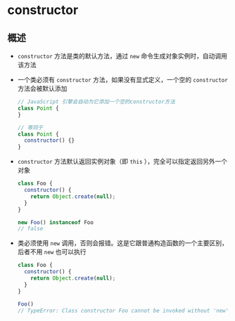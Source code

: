# constructor

## 概述

  - `constructor` 方法是类的默认方法，通过 `new` 命令生成对象实例时，自动调用该方法

  - 一个类必须有 `constructor` 方法，如果没有显式定义，一个空的 `constructor` 方法会被默认添加

    ```js
    // JavaScript 引擎会自动为它添加一个空的constructor方法
    class Point {
    }

    // 等同于
    class Point {
      constructor() {}
    }
    ```

  - `constructor` 方法默认返回实例对象（即 `this` ），完全可以指定返回另外一个对象

    ```js
    class Foo {
      constructor() {
        return Object.create(null);
      }
    }

    new Foo() instanceof Foo
    // false
    ```

  - 类必须使用 `new` 调用，否则会报错。这是它跟普通构造函数的一个主要区别，后者不用 `new` 也可以执行

    ```js
    class Foo {
      constructor() {
        return Object.create(null);
      }
    }

    Foo()
    // TypeError: Class constructor Foo cannot be invoked without 'new'
    ```
